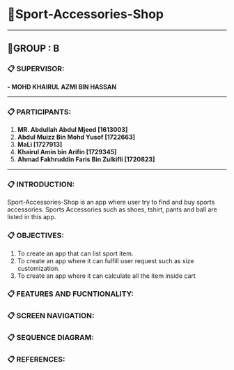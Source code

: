 # **:file_folder:Sport-Accessories-Shop**
* * * * *
## **:open_file_folder:GROUP  : B**
### **:clipboard: SUPERVISOR:**

**- MOHD KHAIRUL AZMI BIN HASSAN**
* * * * *
### **:clipboard: PARTICIPANTS:**

1. **MR. Abdullah Abdul Mjeed [1613003]**
2. **Abdul Muizz Bin Mohd Yusof [1722663]**
3. **MaLi [1727913]**
4. **Khairul Amin bin Arifin [1729345]**
5. **Ahmad Fakhruddin Faris Bin Zulkifli [1720823]**
* * * * *
### **:clipboard: INTRODUCTION:**

Sport-Accessories-Shop is an app where user try to find and buy sports accessories. Sports Accessories such as shoes, tshirt, pants and ball are listed in this app. 

### **:clipboard: OBJECTIVES:**

1. To create an app that can list sport item.
2. To create an app where it can fulfill user request such as size customization.
3. To create an app where it can calculate all the item inside cart

### **:clipboard: FEATURES AND FUCNTIONALITY:**
### **:clipboard: SCREEN NAVIGATION:**
### **:clipboard: SEQUENCE DIAGRAM:**
### **:clipboard: REFERENCES:**
